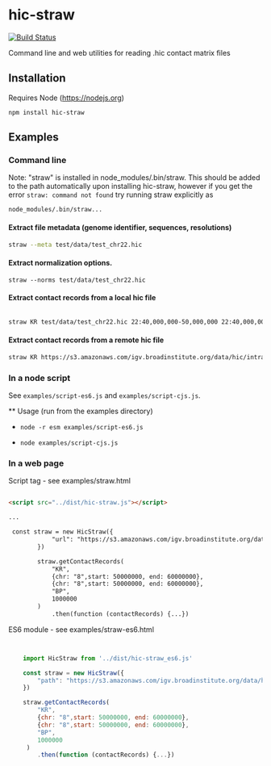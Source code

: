 # hic-straw

[![Build Status](https://travis-ci.org/igvteam/hic-straw.svg?branch=master)](https://travis-ci.org/igvteam/hic-straw)

Command line and web utilities for reading .hic contact matrix files

## Installation

Requires Node (https://nodejs.org)

```
npm install hic-straw
```


## Examples

### Command line

Note: "straw" is installed in node_modules/.bin/straw.  This should be added to the path automatically upon installing
hic-straw, however if you get the error ```straw: command not found``` try running straw explicitly as

```node_modules/.bin/straw...```

#### Extract file metadata (genome identifier, sequences,  resolutions)

```bash
straw --meta test/data/test_chr22.hic 
```

#### Extract normalization options.

```
straw --norms test/data/test_chr22.hic 

```  

#### Extract contact records from a local hic file


```bash

straw KR test/data/test_chr22.hic 22:40,000,000-50,000,000 22:40,000,000-50,000,000 BP 100,000

```
#### Extract contact records from a remote hic file

```bash
straw KR https://s3.amazonaws.com/igv.broadinstitute.org/data/hic/intra_nofrag_30.hic 8:48,700,000-48,900,000 8:48700000-48900000 BP 10,000
```

### In a node script

See ```examples/script-es6.js``` and ```examples/script-cjs.js```. 

** Usage (run from the examples directory)

* ```node -r esm examples/script-es6.js```

* ```node examples/script-cjs.js```


### In a web page

Script tag - see examples/straw.html

```html

<script src="../dist/hic-straw.js"></script>

...

 const straw = new HicStraw({
            "url": "https://s3.amazonaws.com/igv.broadinstitute.org/data/hic/intra_nofrag_30.hic"
        })

        straw.getContactRecords(
            "KR",
            {chr: "8",start: 50000000, end: 60000000},
            {chr: "8",start: 50000000, end: 60000000},
            "BP",
            1000000
        )
            .then(function (contactRecords) {...})

```
      

ES6 module - see examples/straw-es6.html

```js


    import HicStraw from '../dist/hic-straw_es6.js'

    const straw = new HicStraw({
        "path": "https://s3.amazonaws.com/igv.broadinstitute.org/data/hic/intra_nofrag_30.hic"
    })

    straw.getContactRecords(
        "KR",
        {chr: "8",start: 50000000, end: 60000000},
        {chr: "8",start: 50000000, end: 60000000},
        "BP",
        1000000
     )
        .then(function (contactRecords) {...})



```
      
